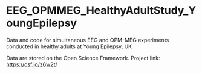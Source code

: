 # EEG_OPMMEG_HealthyAdultStudy_YoungEpilepsy
Data and code for simultaneous EEG and OPM-MEG experiments conducted in healthy adults at Young Epilepsy, UK

Data are stored on the Open Science Framework. Project link: https://osf.io/z6w2t/


